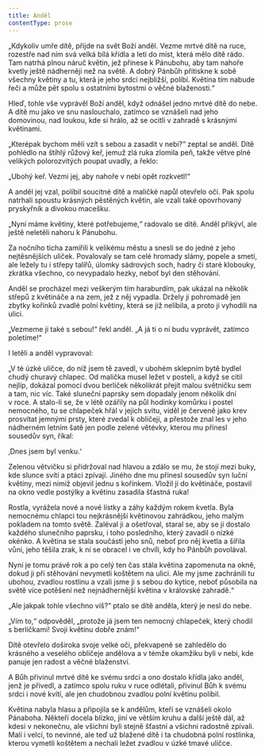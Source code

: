 ```yaml
---
title: Anděl
contentType: prose
---
```


  

„Kdykoliv umře dítě, přijde na svět Boží anděl. Vezme mrtvé dítě na ruce, rozestře nad ním svá velká bílá křídla a letí do míst, která mělo dítě rádo. Tam natrhá plnou náruč květin, jež přinese k Pánubohu, aby tam nahoře kvetly ještě nádherněji než na světě. A dobrý Pánbůh přitiskne k sobě všechny květiny a tu, která je jeho srdci nejbližší, políbí. Květina tím nabude řeči a může pět spolu s ostatními bytostmi o věčné blaženosti.“

Hleď, tohle vše vyprávěl Boží anděl, když odnášel jedno mrtvé dítě do nebe. A dítě mu jako ve snu naslouchalo, zatímco se vznášeli nad jeho domovinou, nad loukou, kde si hrálo, až se ocitli v zahradě s krásnými květinami.

„Kterépak bychom měli vzít s sebou a zasadit v nebi?“ zeptal se anděl. Dítě pohlédlo na štíhlý růžový keř, jemuž zlá ruka zlomila peň, takže větve plné velikých polorozvitých poupat uvadly, a řeklo:

„Ubohý keř. Vezmi jej, aby nahoře v nebi opět rozkvetl!“

A anděl jej vzal, políbil soucitné dítě a maličké napůl otevřelo oči. Pak spolu natrhali spoustu krásných pěstěných květin, ale vzali také opovrhovaný pryskyřník a divokou macešku.

„Nyní máme květiny, které potřebujeme,“ radovalo se dítě. Anděl přikývl, ale ještě neletěli nahoru k Pánubohu.

Za nočního ticha zamířili k velikému městu a snesli se do jedné z jeho nejtěsnějších uliček. Povalovaly se tam celé hromady slámy, popele a smetí, ale ležely tu i střepy talířů, úlomky sádrových soch, hadry či staré klobouky, zkrátka všechno, co nevypadalo hezky, neboť byl den stěhování.

Anděl se procházel mezi veškerým tím haraburdím, pak ukázal na několik střepů z květináče a na zem, jež z něj vypadla. Držely ji pohromadě jen zbytky kořínků zvadlé polní květiny, která se již nelíbila, a proto ji vyhodili na ulici.

„Vezmeme ji také s sebou!“ řekl anděl. „A já ti o ní budu vyprávět, zatímco poletíme!“

I letěli a anděl vypravoval:

„V té úzké uličce, do níž jsem tě zavedl, v ubohém sklepním bytě bydlel chudý churavý chlapec. Od malička musel ležet v posteli, a když se cítil nejlíp, dokázal pomocí dvou berliček několikrát přejít malou světničku sem a tam, nic víc. Také sluneční paprsky sem dopadaly jenom několik dní v roce. A stalo-li se, že v létě ozářily na půl hodinky komůrku i postel nemocného, tu se chlapeček hřál v jejich svitu, viděl je červeně jako krev prosvítat jemnými prsty, které zvedal k obličeji, a přestože znal les v jeho nádherném letním šatě jen podle zelené větévky, kterou mu přinesl sousedův syn, říkal:

‚Dnes jsem byl venku.‘

Zelenou větvičku si přidržoval nad hlavou a zdálo se mu, že stojí mezi buky, kde slunce svítí a ptáci zpívají. Jiného dne mu přinesl sousedův syn luční květiny, mezi nimiž objevil jednu s kořínkem. Vložil ji do květináče, postavil na okno vedle postýlky a květinu zasadila šťastná ruka!

Rostla, vyrážela nové a nové lístky a záhy každým rokem kvetla. Byla nemocnému chlapci tou nejkrásnější květinovou zahrádkou, jeho malým pokladem na tomto světě. Zaléval ji a ošetřoval, staral se, aby se jí dostalo každého slunečního paprsku, i toho posledního, který zavadil o nízké okénko. A květina se stala součástí jeho snů, neboť pro něj kvetla a šířila vůni, jeho těšila zrak, k ní se obracel i ve chvíli, kdy ho Pánbůh povolával.

Nyní je tomu právě rok a po celý ten čas stála květina zapomenuta na okně, dokud ji při stěhování nevymetli koštětem na ulici. Ale my jsme zachránili tu ubohou, zvadlou rostlinu a vzali jsme ji s sebou do kytice, neboť působila na světě více potěšení než nejnádhernější květina v královské zahradě.“

„Ale jakpak tohle všechno víš?“ ptalo se dítě anděla, který je nesl do nebe.

„Vím to,“ odpověděl, „protože já jsem ten nemocný chlapeček, který chodil s berličkami! Svoji květinu dobře znám!“

Dítě otevřelo doširoka svoje velké oči, překvapeně se zahledělo do krásného a veselého obličeje andělova a v témže okamžiku byli v nebi, kde panuje jen radost a věčné blaženství.

A Bůh přivinul mrtvé dítě ke svému srdci a ono dostalo křídla jako anděl, jenž je přivedl, a zatímco spolu ruku v ruce odlétali, přivinul Bůh k svému srdci i nové kvítí, ale jen chudobnou zvadlou polní květinu políbil.

Květina nabyla hlasu a připojila se k andělům, kteří se vznášeli okolo Pánaboha. Někteří docela blízko, jiní ve větším kruhu a další ještě dál, až kdesi v nekonečnu, ale všichni byli stejně šťastní a všichni radostně zpívali. Malí i velcí, to nevinné, ale teď už blažené dítě i ta chudobná polní rostlinka, kterou vymetli koštětem a nechali ležet zvadlou v úzké tmavé uličce.
